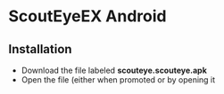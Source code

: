 # ScoutEyeEX Android

## Installation 

- Download the file labeled **scouteye.scouteye.apk**
- Open the file (either when promoted or by opening it   
